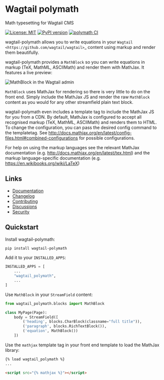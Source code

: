 # Wagtail polymath

Math typesetting for Wagtail CMS

[![License: MIT](https://img.shields.io/badge/License-MIT-blue.svg)](https://opensource.org/licenses/MIT)
[![PyPI version](https://badge.fury.io/py/wagtail-polymath.svg)](https://badge.fury.io/py/wagtail-polymath)
[![polymath CI](https://github.com/wagtail-nest/wagtail-polymath/actions/workflows/test.yml/badge.svg)](https://github.com/wagtail-nest/wagtail-polymath/actions/workflows/test.yml)

wagtail-polymath allows you to write equations in your `Wagtail <https://github.com/wagtail/wagtail>`_ content using markup and render them beautifully.

wagtail-polymath provides a `MathBlock` so you can write equations in markup (TeX, MathML, ASCIIMath) and render them with MathJax.
It features a live preview:

![MathBlock in the Wagtail admin](https://raw.githubusercontent.com/wagtail-nest/wagtail-polymath/rename/screenshots/mathblock.png)

`MathBlock` uses MathJax for rendering so there is very little to do on the front end. Simply include
the MathJax JS and render the raw `MathBlock` content as you would for any other streamfield plain text block.

wagtail-polymath even includes a template tag to include the MathJax JS for you from a CDN.
By default, MathJax is configured to accept all recognised markup (TeX, MathML, ASCIIMath) and renders them to HTML.
To change the configuration, you can pass the desired config command to the templatetag.
See http://docs.mathjax.org/en/latest/config-files.html#combined-configurations for possible configurations.

For help on using the markup languages see the relevant MathJax documentation (e.g. http://docs.mathjax.org/en/latest/tex.html)
and the markup language-specific documentation (e.g. https://en.wikibooks.org/wiki/LaTeX)

## Links

- [Documentation](https://github.com/wagtail-nest/wagtail-polymath/blob/main/README.md)
- [Changelog](https://github.com/wagtail-nest/wagtail-polymath/blob/main/CHANGELOG.md)
- [Contributing](https://github.com/wagtail-nest/wagtail-polymath/blob/main/CONTRIBUTING.md)
- [Discussions](https://github.com/wagtail-nest/wagtail-polymath/discussions)
- [Security](https://github.com/wagtail-nest/wagtail-polymath/security)

## Quickstart

Install wagtail-polymath:

```sh
pip install wagtail-polymath
```

Add it to your `INSTALLED_APPS`:


```python
INSTALLED_APPS = [
    ...
    "wagtail_polymath",
    ...
]
```

Use `MathBlock` in your `StreamField` content:

```python
from wagtail_polymath.blocks import MathBlock

class MyPage(Page):
    body = StreamField([
        ('heading', blocks.CharBlock(classname="full title")),
        ('paragraph', blocks.RichTextBlock()),
        ('equation', MathBlock())
    ])
```

Use the `mathjax` template tag in your front end template to load the MathJax library:

```html
{% load wagtail_polymath %}
...

<script src="{% mathjax %}"></script>
```
